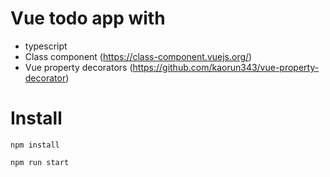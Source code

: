 # Vue todo app with
 - typescript
 - Class component (https://class-component.vuejs.org/)
 - Vue property decorators (https://github.com/kaorun343/vue-property-decorator)
 
# Install
```npm install```

```npm run start```
